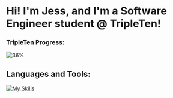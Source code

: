 # Hi! I'm Jess, and I'm a Software Engineer student @ TripleTen!

### TripleTen Progress:
![36%](https://progress-bar.xyz/36)

## **Languages and Tools:**

[![My Skills](https://skillicons.dev/icons?i=js,html,css,vscode,figma,git,github,discord)](https://skillicons.dev)
